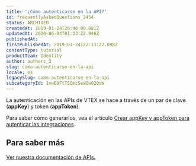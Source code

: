 ```yaml
---
title: '¿Cómo autenticarse en la API?'
id: frequentlyAskedQuestions_2454
status: ARCHIVED
createdAt: 2019-01-24T20:46:00.081Z
updatedAt: 2020-06-04T01:33:22.946Z
publishedAt: 
firstPublishedAt: 2019-01-24T22:13:22.098Z
contentType: tutorial
productTeam: Identity
author: authors_3
slug: como-autenticarse-en-la-api
locale: es
legacySlug: como-autenticarse-en-la-api
subcategoryId: 1vwB9FtTSQmcSewQw02QoW
---
```


La autenticación en las APIs de VTEX se hace a través de un par de clave (__appKey__) y token (__appToken__).

Para saber cómo generarlos, vea el artículo [Crear appKey y appToken para autenticar las integraciones](/es/tutorial/crear-appkey-y-apptoken-para-autenticar-las-integraciones).

## Para saber más

[Ver nuestra documentación de APIs.](/es/developer-docs)
